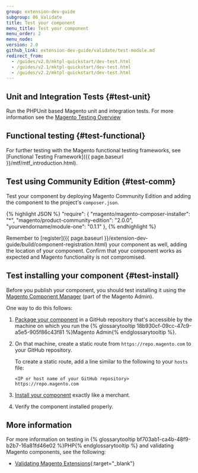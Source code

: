 ```yaml
---
group: extension-dev-guide
subgroup: 06_Validate
title: Test your component
menu_title: Test your component
menu_order: 2
menu_node:
version: 2.0
github_link: extension-dev-guide/validate/test-module.md
redirect_from:
  - /guides/v2.0/mktpl-quickstart/dev-test.html
  - /guides/v2.1/mktpl-quickstart/dev-test.html
  - /guides/v2.2/mktpl-quickstart/dev-test.html
---
```


## Unit and Integration Tests {#test-unit}

Run the PHPUnit based Magento unit and integration tests.
For more information see the <a href="{{ page.baseurl }}/test/testing.html">Magento Testing Overview</a>

## Functional testing {#test-functional}
For further testing with the Magento functional testing frameworks, see
[Functional Testing Framework]({{ page.baseurl }}/mtf/mtf_introduction.html).

## Test using Community Edition {#test-comm}
Test your component by deploying Magento Community Edition and adding the component to the project's <code>composer.json</code>.

{% highlight JSON %}
"require": {
    "magento/magento-composer-installer": "*",
    "magento/product-community-edition": "2.0.0",
    "yourvendorname/module-one": "0.1.1"
},
{% endhighlight %}

Remember to [register]({{ page.baseurl }}/extension-dev-guide/build/component-registration.html) your component as well, adding the location of your component. Confirm that your component works as expected and Magento functionality is not compromised.

## Test installing your component {#test-install}
Before you publish your component, you should test installing it using the <a href="{{ page.baseurl }}/comp-mgr/bk-compman-upgrade-guide.html" target="_blank">Magento Component Manager</a> (part of the Magento Admin).

One way to do this follows:

1.	<a href="{{ page.baseurl }}/extension-dev-guide/package/package_module.html">Package your component</a> in a GitHub repository that's accessible by the machine on which you run the {% glossarytooltip 18b930cf-09cc-47c9-a5e5-905f86c43f81 %}Magento Admin{% endglossarytooltip %}.
2.	On that machine, create a static route from `https://repo.magento.com` to your GitHub repository.

	To create a static route, add a line similar to the following to your `hosts` file:

		<IP or host name of your GitHub repository> https://repo.magento.com

3.	<a href="{{ page.baseurl }}/comp-mgr/extens-man/extensman-checklist.html">Install your component</a> exactly like a merchant.
4.	Verify the component installed properly.







## More information
For more information on testing in {% glossarytooltip bf703ab1-ca4b-48f9-b2b7-16a81fd46e02 %}PHP{% endglossarytooltip %} and validating Magento components, see the following:

* [Validating Magento Extensions](http://www.gorillagroup.com/trending/insight/validating-magento-extensions-phpunit/){:target="_blank"}
